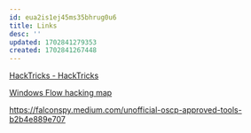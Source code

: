 ```yaml
---
id: eua2is1ej45ms35bhrug0u6
title: Links
desc: ''
updated: 1702841279353
created: 1702841267448
---
```




[HackTricks - HackTricks](https://book.hacktricks.xyz/welcome/readme)


[Windows Flow hacking map](https://orange-cyberdefense.github.io/ocd-mindmaps/img/pentest_ad_dark_2022_11.svg)

https://falconspy.medium.com/unofficial-oscp-approved-tools-b2b4e889e707